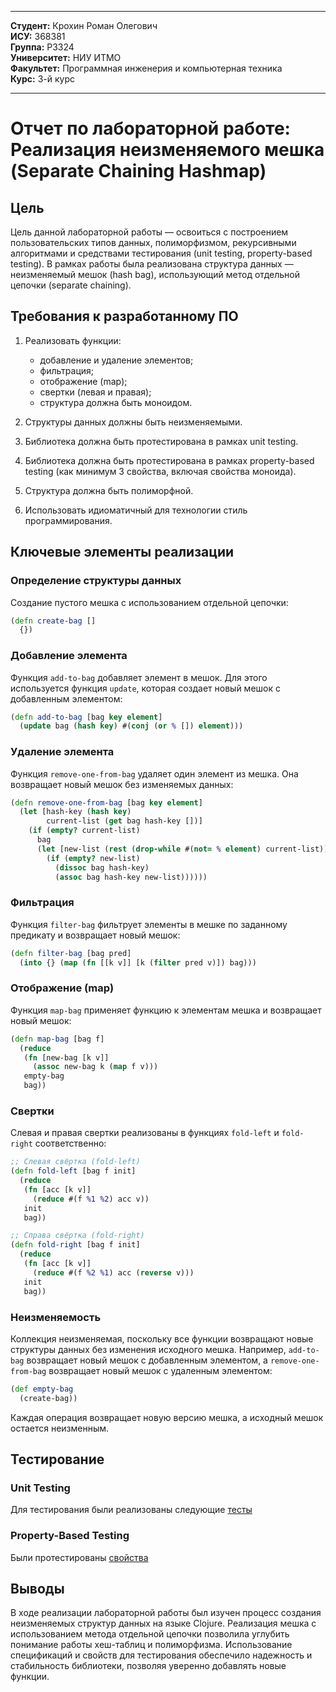 
---

**Студент:** Крохин Роман Олегович  
**ИСУ:** 368381  
**Группа:** P3324  
**Университет:** НИУ ИТМО  
**Факультет:** Программная инженерия и компьютерная техника  
**Курс:** 3-й курс  

---

# Отчет по лабораторной работе: Реализация неизменяемого мешка (Separate Chaining Hashmap)

## Цель

Цель данной лабораторной работы — освоиться с построением пользовательских типов данных, полиморфизмом, рекурсивными алгоритмами и средствами тестирования (unit testing, property-based testing). В рамках работы была реализована структура данных — неизменяемый мешок (hash bag), использующий метод отдельной цепочки (separate chaining).

## Требования к разработанному ПО

1. Реализовать функции:
   - добавление и удаление элементов;
   - фильтрация;
   - отображение (map);
   - свертки (левая и правая);
   - структура должна быть моноидом.

2. Структуры данных должны быть неизменяемыми.
3. Библиотека должна быть протестирована в рамках unit testing.
4. Библиотека должна быть протестирована в рамках property-based testing (как минимум 3 свойства, включая свойства моноида).
5. Структура должна быть полиморфной.
6. Использовать идиоматичный для технологии стиль программирования.

## Ключевые элементы реализации

### Определение структуры данных

Создание пустого мешка с использованием отдельной цепочки:

```clojure
(defn create-bag []
  {})
```

### Добавление элемента

Функция `add-to-bag` добавляет элемент в мешок. Для этого используется функция `update`, которая создает новый мешок с добавленным элементом:

```clojure
(defn add-to-bag [bag key element]
  (update bag (hash key) #(conj (or % []) element)))
```

### Удаление элемента

Функция `remove-one-from-bag` удаляет один элемент из мешка. Она возвращает новый мешок без изменяемых данных:

```clojure
(defn remove-one-from-bag [bag key element]
  (let [hash-key (hash key)
        current-list (get bag hash-key [])]
    (if (empty? current-list)
      bag
      (let [new-list (rest (drop-while #(not= % element) current-list))]
        (if (empty? new-list)
          (dissoc bag hash-key)
          (assoc bag hash-key new-list))))))
```

### Фильтрация

Функция `filter-bag` фильтрует элементы в мешке по заданному предикату и возвращает новый мешок:

```clojure
(defn filter-bag [bag pred]
  (into {} (map (fn [[k v]] [k (filter pred v)]) bag)))
```

### Отображение (map)

Функция `map-bag` применяет функцию к элементам мешка и возвращает новый мешок:

```clojure
(defn map-bag [bag f]
  (reduce
   (fn [new-bag [k v]]
     (assoc new-bag k (map f v)))
   empty-bag
   bag))
```

### Свертки

Слевая и правая свертки реализованы в функциях `fold-left` и `fold-right` соответственно:

```clojure
;; Слевая свёртка (fold-left)
(defn fold-left [bag f init]
  (reduce
   (fn [acc [k v]]
     (reduce #(f %1 %2) acc v))
   init
   bag))

;; Справа свёртка (fold-right)
(defn fold-right [bag f init]
  (reduce
   (fn [acc [k v]]
     (reduce #(f %2 %1) acc (reverse v)))
   init
   bag))
```

### Неизменяемость

Коллекция неизменяемая, поскольку все функции возвращают новые структуры данных без изменения исходного мешка. Например, `add-to-bag` возвращает новый мешок с добавленным элементом, а `remove-one-from-bag` возвращает новый мешок с удаленным элементом:

```clojure
(def empty-bag
  (create-bag))
```

Каждая операция возвращает новую версию мешка, а исходный мешок остается неизменным.

## Тестирование

### Unit Testing

Для тестирования были реализованы следующие [тесты](lab2/test/core_test.clj)

### Property-Based Testing

Были протестированы [свойства](lab2/test/core_property_test.clj)

## Выводы

В ходе реализации лабораторной работы был изучен процесс создания неизменяемых структур данных на языке Clojure. Реализация мешка с использованием метода отдельной цепочки позволила углубить понимание работы хеш-таблиц и полиморфизма. Использование спецификаций и свойств для тестирования обеспечило надежность и стабильность библиотеки, позволяя уверенно добавлять новые функции.
